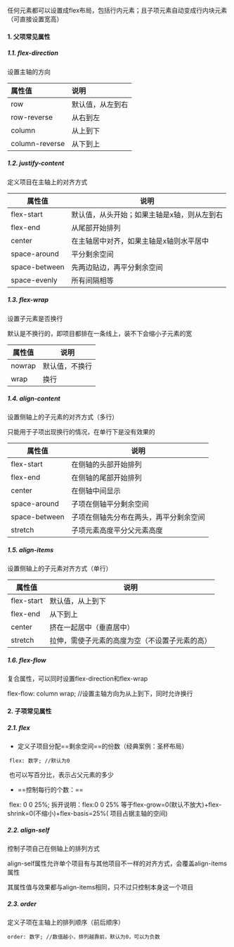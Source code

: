任何元素都可以设置成flex布局，包括行内元素；且子项元素自动变成行内块元素（可直接设置宽高）

#### 1. 父项常见属性

##### 1.1. flex-direction

设置主轴的方向

| 属性值         | 说明             |
| :------------- | :--------------- |
| row            | 默认值，从左到右 |
| row-reverse    | 从右到左         |
| column         | 从上到下         |
| column-reverse | 从下到上         |

##### 1.2. justify-content

定义项目在主轴上的对齐方式

| 属性值        | 说明                                        |
| ------------- | ------------------------------------------- |
| flex-start    | 默认值，从头开始；如果主轴是x轴，则从左到右 |
| flex-end      | 从尾部开始排列                              |
| center        | 在主轴居中对齐，如果主轴是x轴则水平居中     |
| space-around  | 平分剩余空间                                |
| space-between | 先两边贴边，再平分剩余空间                  |
| space-evenly  | 所有间隔相等                                |

##### 1.3. flex-wrap

设置子元素是否换行

默认是不换行的，即项目都排在一条线上，装不下会缩小子元素的宽

| 属性值 | 说明           |
| ------ | -------------- |
| nowrap | 默认值，不换行 |
| wrap   | 换行           |

##### 1.4. align-content

设置侧轴上的子元素的对齐方式（多行）

只能用于子项出现换行的情况，在单行下是没有效果的

| 属性值        | 说明                                   |
| ------------- | -------------------------------------- |
| flex-start    | 在侧轴的头部开始排列                   |
| flex-end      | 在侧轴的尾部开始排列                   |
| center        | 在侧轴中间显示                         |
| space-around  | 子项在侧轴平分剩余空间                 |
| space-between | 子项在侧轴先分布在两头，再平分剩余空间 |
| stretch       | 子项元素高度平分父元素高度             |

##### 1.5. align-items

设置侧轴上的子元素对齐方式（单行）

| 属性值     | 说明                                           |
| ---------- | ---------------------------------------------- |
| flex-start | 默认值，从上到下                               |
| flex-end   | 从下到上                                       |
| center     | 挤在一起居中（垂直居中）                       |
| stretch    | 拉伸，需使子元素的高度为空（不设置子元素的高） |

##### 1.6. flex-flow

复合属性，可以同时设置flex-direction和flex-wrap

flex-flow: column wrap;  //设置主轴方向为从上到下，同时允许换行



#### 2. 子项常见属性

##### 2.1. flex

- 定义子项目分配==剩余空间==的份数（经典案例：圣杯布局）

​	`flex: 数字; //默认为0`

​	也可以写百分比，表示占父元素的多少

- ==控制每行的个数：==

​	flex: 0 0 25%; 拆开说明：flex:0 0 25% 等于flex-grow=0(默认不放大)+flex-shrink=0(不缩小)+flex-basis=25%( 项目占据主轴的空间)

##### 2.2. align-self

控制子项自己在侧轴上的排列方式

align-self属性允许单个项目有与其他项目不一样的对齐方式，会覆盖align-items属性

其属性值与效果都与align-items相同，只不过只控制本身这一个项目

##### 2.3. order

定义子项在主轴上的排列顺序（前后顺序）

`order: 数字; //数值越小，排列越靠前，默认为0，可以为负数`



